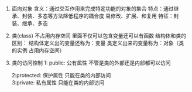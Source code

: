 1. 面向对象
    含义：通过交互作用来完成特定功能的对象的集合
    特点：通过继承、封装、多态等方法降低程序的耦合度 易修改、扩展、和复用
    特征：封装、继承、多态

2. 类(class) 不占用内存空间
    里面不仅可以包含变量还可以有函数
    结构体和类的区别：
    结构体定义出的变量还称为：变量 类定义出来的变量称为：对象（类的实例 占用内存空间）

3. 类的访问控制
   1: public:
            公有属性 不管是类的外部还是内部都可以访问


   2:protected:
            保护属性 只能在类的内部访问    
   3:private:
            私有属性 只能在类的内部访问




